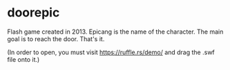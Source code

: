 # doorepic

Flash game created in 2013.
Epicang is the name of the character. The main goal is to reach the door. That's it.

(In order to open, you must visit https://ruffle.rs/demo/ and drag the .swf file onto it.)
